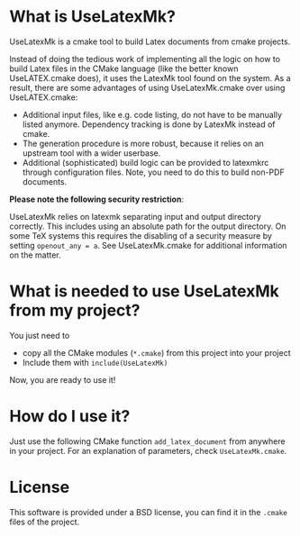 # What is UseLatexMk?

UseLatexMk is a cmake tool to build Latex documents from cmake projects.

Instead of doing the tedious work of implementing all the logic on how to
build Latex files in the CMake language (like the better known UseLATEX.cmake
does), it uses the LatexMk tool found on the system. As a result, there are
some advantages of using UseLatexMk.cmake over using UseLATEX.cmake:
* Additional input files, like e.g. code listing, do not have to be
  manually listed anymore. Dependency tracking is done by LatexMk instead
  of cmake.
* The generation procedure is more robust, because
  it relies on an upstream tool with a wider userbase.
* Additional (sophisticated) build logic can be provided to latexmkrc
  through configuration files. Note, you need to do this to build non-PDF
  documents.

**Please note the following security restriction**:

UseLatexMk relies on latexmk separating input and output directory correctly.
This includes using an absolute path for the output directory. On some TeX
systems this requires the disabling of a security measure by setting `openout_any = a`.
See UseLatexMk.cmake for additional information on the matter.

# What is needed to use UseLatexMk from my project?

You just need to
* copy all the CMake modules (`*.cmake`) from this project into your project
* Include them with `include(UseLatexMk)`

Now, you are ready to use it!

# How do I use it?

Just use the following CMake function `add_latex_document` from anywhere in your project.
For an explanation of parameters, check `UseLatexMk.cmake`.


# License

This software is provided under a BSD license, you can find it in the `.cmake` files of the project.